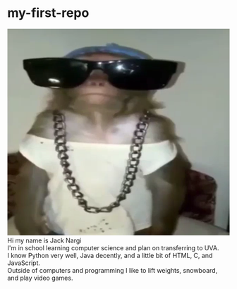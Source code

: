# my-first-repo
![Alt text](https://github.com/Zoxics/my-first-repo/blob/profile-picture/download%20(22).png?raw=true) <br />
Hi my name is Jack Nargi <br />
I'm in school learning computer science and plan on transferring to UVA. <br />
I know Python very well, Java decently, and a little bit of HTML, C, and JavaScript. <br />
Outside of computers and programming I like to lift weights, snowboard, and play video games. <br />
